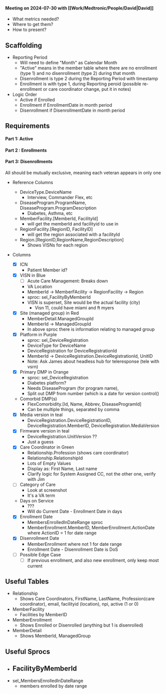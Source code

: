 #### Meeting on 2024-07-30 with [[Work/Medtronic/People/David|David]]
- What metrics needed?
- Where to get them?
- How to present?

## Scaffolding
- Reporting Period
	- Will need to define "Month" as Calendar Month
	- "Active" means in the member table where there are no enrollment (type 1) and no disenrollment (type 2) during that month
	- Disenrollment is type 2 during the Reporting Period with timestamp
	- Enrollment is with type 1, during Reporting peroid (possible re-enrollment or care coordinator change, put it in notes)
- Logic Order
	- Active if Enrolled
	- Enrollment if EnrollmentDate in month period 
	- Disenrollment if DisenrollmentDate in month period

## Requirements

#### Part 1: Active
#### Part 2 : Enrollments
#### Part 3: Disenrollments

All should be mutually exclusive, meaning each veteran appears in only one

- Reference Columns
	- DeviceType.DeviceName
		- Interview, Commander Flex, etc
	- DiseaseProgram.ProgramName, DiseaseProgram.ProgramDescription
		- Diabetes, Asthma, etc
	- MemberFacility.[MemberId, FacilityId]
		- will get the memberId and facilityid to use in 
	- RegionFacility.[RegionID, FacilityID]
		- will get the region associated with a facilityId
	- Region.[RegionID,RegionName,RegionDescription]
		- Shows VISNs for each region

- Columns
	- [x] ICN
		- Patient Member id?
	- [x] VISN in Blue
		- [ ] Acute Care Management: Breaks down 
		- VA Location
		- MemberId -> MemberFAcility -> RegionFacility -> Region
		- sproc: sel_FacilityByMemberId
		- VISN is superset, Site would be the actual facility (city)
			- Visn 11, could have miami and ft myers
	- [x] Site (managed group) in Red
		- MemberDetail.ManagedGroupId
		- MemberId -> ManagedGroupId
		- In above sproc there is information relating to managed group
	- [x] Platform in Purple
		- sproc: sel_DeviceRegistration
		- DeviceType for DeviceName
		- DeviceRegistration for DeviceRegistrationId
		- MemberId -> DeviceRegistration.DeviceRegistrationId, UnitID
		- Note: Ask James about headless hub for teleresponse (tele with vsrn)
	- [x] Primary DMP in Orange
		- sproc: sel_DeviceRegistration
		- Diabetes platform?
		- Needs DiseaseProgram (for program name),
		- Split out DMP from number (which is a date for version control() 
	- Comorbid DMP(s)
		- FlexComorbidity.[Id, Name, Abbrev, DiseaseProgramId]
		- Can be multiple things, separated by comma
	- [x] Media version in teal
		- DeviceRegistration.DeviceRegistrationID, DeviceRegistration.MemberID, DeviceRegistration.MediaVersion
	- [x] Firmware version in teal
		- DeviceRegistration.UnitVersion ??
		- Just a guess
	- [x] Care Coordinator in Green
		- Relationship.Profession (shows care coordinator)
		- Relationship.RelationshipId
		- Lots of Empty Values
		- Display as: First Name, Last name
		- Clarify logic for System Assigned CC, not the other one, verify with Jim
	- [ ] Category of Care
		- Look at screenshot
		- It's a VA term
	- Days on Service
		- ???
		- Will do Current Date - Enrollment Date in days
	- [x] Enrollment Date
		- MembersEnrolledInDateRange sproc
		- MemberEnrollment.MemberID, MemberEnrollment.ActionDate where ActionID = 1 for date range
	- [x] Disenrollment Date
		- MemberEnrollment where not 1 for date range
		- Enrollment Date - Disenrollment Date is DoS
	- [ ] Possible Edge Case
		- [ ] If previous enrollment, and also new enrollment, only keep most current

## Useful Tables
- Relationship
	- Shows Care Coordinators, FirstName, LastName, Profession(care coordinator), email, facilityid (location), npi, active (1 or 0)
- MemberFacility
	- Facilities by MemberID
- MemberEnrollment
	- Shows Enrolled or Disenrolled (anything but 1 is disenrolled)
- MemberDetail
	- Shows MemberId, ManagedGroup

## Useful Sprocs
- FacilityByMemberId
	- 
- sel_MembersEnrolledInDateRange
	- members enrolled by date range

